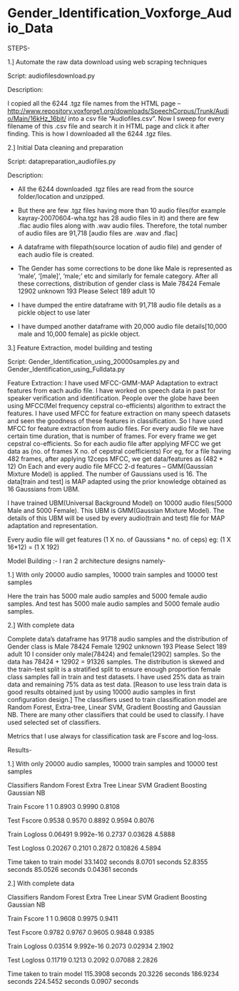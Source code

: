 # Gender_Identification_Voxforge_Audio_Data



STEPS-

1.] Automate the raw data download using web scraping techniques

Script:  audiofilesdownload.py 

Description: 

I copied all the 6244 .tgz file names from the HTML page – http://www.repository.voxforge1.org/downloads/SpeechCorpus/Trunk/Audio/Main/16kHz_16bit/    into a csv file “Audiofiles.csv”. 
Now I sweep for every filename of this .csv file and search it in HTML page and click it after finding.
This is how I downloaded all the 6244 .tgz files.

2.] Initial Data cleaning and preparation

Script:  datapreparation_audiofiles.py 

Description:  

-	All the 6244 downloaded .tgz files are read from the source folder/location and unzipped.
-	But there are few .tgz files having more than 10 audio files(for example kayray-20070604-wha.tgz has 28 audio files in it) and there are few .flac audio files along with .wav audio files. Therefore, the total number of audio files are 91,718 [audio files are .wav and .flac]
-	A dataframe with filepath(source location of audio file) and gender of each audio file is created.
-	The Gender has some corrections to be done like Male is represented as ‘male’, ‘[male]’, ‘male;’ etc and similarly for female category. After all these corrections, distribution of gender class is 
Male             78424
Female           12902
unknown            193
Please Select      189
adult               10

-	I have dumped the entire dataframe with 91,718 audio file details as a pickle object to use later
-	I have dumped another dataframe with 20,000 audio file details[10,000 male and 10,000 female] as pickle object.


3.] Feature Extraction, model building and testing 

Script:  Gender_Identification_using_20000samples.py     and   Gender_Identification_using_Fulldata.py

Feature Extraction: 
I have used MFCC-GMM-MAP Adaptation to extract features from each audio file.
I have worked on speech data in past for speaker verification and identification. People over the globe have been using MFCC(Mel frequency cepstral co-efficients) algorithm to extract the features.
I have used MFCC for feature extraction on many speech datasets and seen the goodness of these features in classification. So I have used MFCC for feature extraction from audio files.
For every audio file we have certain time duration, that is number of frames. For every frame we get cepstral co-efficients.
So for each audio file after applying MFCC we get data as (no. of frames X no. of cepstral coefficients)
For eg, for a file having 482 frames, after applying 12ceps MFCC, we get data/features as (482 * 12)
On Each and every audio file MFCC 2-d features – GMM(Gaussian Mixture Model) is applied.
The number of Gaussians used is 16.
The data[train and test] is MAP adapted using the prior knowledge obtained as 16 Gaussians from UBM.

I have trained UBM(Universal Background Model) on 10000 audio files(5000 Male and 5000 Female).
This UBM is GMM(Gaussian Mixture Model). The details of this UBM will be used by every audio(train and test) file for MAP adaptation and representation. 

Every audio file will get features (1 X no. of Gaussians * no. of ceps)        eg: (1 X 16*12) = (1 X 192)

Model Building :-
I ran 2 architecture designs namely-

1.] With only 20000 audio samples, 10000 train samples and 10000 test samples

Here the train has 5000 male audio samples and 5000 female audio samples.
And test has 5000 male audio samples and 5000 female audio samples.

2.] With complete data

Complete data’s dataframe has 91718 audio samples and the distribution of Gender class is
Male             78424
Female           12902
unknown            193
Please Select      189
adult               10
I consider only male(78424) and female(12902) samples.
So the data has 78424 + 12902 = 91326 samples.
The distribution is skewed and the train-test split is a stratified split to ensure enough proportion female class samples fall in train and test datasets.
I have used 25% data as train data and remaining 75% data as test data. [Reason to use less train data is good results obtained just by using 10000 audio samples in first configuration design.]
The classifiers used to train classification model are Random Forest, Extra-tree, Linear SVM, Gradient Boosting and Gaussian NB.
There are many other classifiers that could be used to classify. I have used selected set of classifiers.


Metrics that I use always for classification task are Fscore and log-loss.

Results-

1.] With only 20000 audio samples, 10000 train samples and 10000 test samples

Classifiers	Random Forest	Extra Tree	Linear SVM	Gradient Boosting	Gaussian NB

Train Fscore	1	1	0.8903	0.9990	0.8108

Test Fscore	0.9538	0.9570	0.8892	0.9594	0.8076

Train Logloss	0.06491	9.992e-16	0.2737	0.03628	4.5888

Test Logloss	0.20267	0.2101	0.2872	0.10826	4.5894

Time taken to train model	33.1402 seconds	8.0701 seconds	52.8355 seconds	85.0526       seconds	0.04361 seconds


2.] With complete data

Classifiers	Random Forest	Extra Tree	Linear SVM	Gradient Boosting	Gaussian NB

Train Fscore	1	1	0.9608	0.9975	0.9411

Test Fscore	0.9782	0.9767	0.9605	0.9848	0.9385

Train Logloss	0.03514	9.992e-16	0.2073	0.02934	2.1902

Test Logloss	0.11719	0.1213	0.2092	0.07088	2.2826

Time taken to train model	115.3908 seconds	20.3226 seconds	186.9234 seconds	224.5452     seconds	0.0907 seconds


